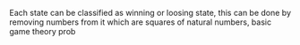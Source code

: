 Each state can be classified as winning or loosing state, this can be done by removing numbers from it which are squares of natural numbers, basic game theory prob